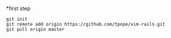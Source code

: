 *first step

```
git init
git remote add origin https://github.com/tpope/vim-rails.git
git pull origin master
```
